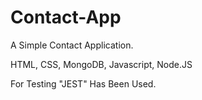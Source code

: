 # Contact-App

A Simple Contact Application.

HTML, CSS, MongoDB, Javascript, Node.JS

For Testing "JEST" Has Been Used.
